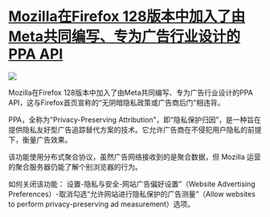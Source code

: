 # [Mozilla在Firefox 128版本中加入了由Meta共同编写、专为广告行业设计的PPA API](https://github.com/myogg/meek/issues/74)

![](https://pic.imgdb.cn/item/66950e64d9c307b7e9717e63.jpg)

Mozilla在Firefox 128版本中加入了由Meta共同编写、专为广告行业设计的PPA API，这与Firefox首页宣称的“无阴暗隐私政策或广告商后门”相违背。

PPA，全称为"Privacy-Preserving Attribution"，即“隐私保护归因”，是一种旨在提供隐私友好型广告追踪替代方案的技术。它允许广告商在不侵犯用户隐私的前提下，衡量广告效果。

该功能使用分布式聚合协议，虽然广告网络接收到的是聚合数据，但 Mozilla 运营的聚合服务器仍能了解个别浏览器的行为。

如何关闭该功能： 设置-隐私与安全-网站广告偏好设置”（Website Advertising Preferences）-取消勾选“允许网站进行隐私保护的广告测量”（Allow websites to perform privacy-preserving ad measurement）选项。

